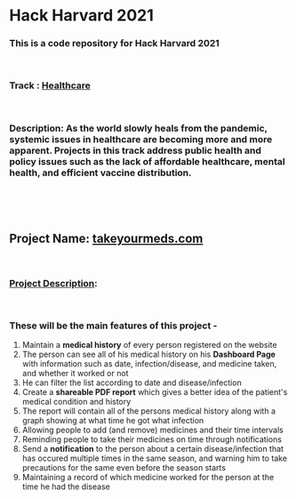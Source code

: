 # Hack Harvard 2021
### This is a code repository for Hack Harvard 2021
<br>

### Track : <ins>Healthcare</ins>
<br>

### Description: As the world slowly heals from the pandemic, systemic issues in healthcare are becoming more and more apparent. Projects in this track address public health and policy issues such as the lack of affordable healthcare, mental health, and efficient vaccine distribution.
<br>
<br>
<br>

## Project Name: [takeyourmeds.com](https://www.takeyourmeds.com)
<br>

### <ins>Project Description</ins>: 
<br>

### These will be the main features of this project - 
1. Maintain a **medical history** of every person registered on the website
2. The person can see all of his medical history on his **Dashboard Page** with information such as date, infection/disease, and medicine taken, and whether it worked or not
3. He can filter the list according to date and disease/infection
4. Create a **shareable PDF report** which gives a better idea of the patient's medical condition and history
5. The report will contain all of the persons medical history along with a graph showing at what time he got what infection
6. Allowing people to add (and remove) medicines and their time intervals
7. Reminding people to take their medicines on time through notifications
8. Send a **notification** to the person about a certain disease/infection that has occured multiple times in the same season, and warning him to take precautions for the same even before the season starts
9. Maintaining a record of which medicine worked for the person at the time he had the disease
